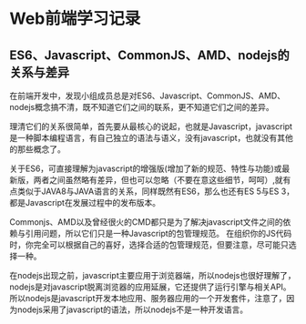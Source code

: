# Web前端学习记录

## ES6、Javascript、CommonJS、AMD、nodejs的关系与差异

在前端开发中，发现小组成员总是对ES6、Javascript、CommonJS、AMD、nodejs概念搞不清，既不知道它们之间的联系，更不知道它们之间的差异。

理清它们的关系很简单，首先要从最核心的说起，也就是Javascript，javascript是一种脚本编程语言，有自己独立的语法与语义，没有javascript，也就没有其他的那些概念了。

关于ES6，可直接理解为javascript的增强版(增加了新的规范、特性与功能)或最新版，两者之间虽然略有差异，但也可以忽略（不要在意这些细节，呵呵）,就有点类似于JAVA8与JAVA语言的关系，同样既然有ES6，那么也还有ES 5与ES 3，都是Javascript在发展过程中的发布版本。

Commonjs、AMD以及曾经很火的CMD都只是为了解决javascript文件之间的依赖与引用问题，所以它们只是一种Javascript的包管理规范。
在组织你的JS代码时，你完全可以根据自己的喜好，选择合适的包管理规范，但要注意，尽可能只选择一种。

在nodejs出现之前，javascript主要应用于浏览器端，所以nodejs也很好理解了，nodejs是对javascript脱离浏览器的应用延展，它还提供了运行引擎与相关API。
所以nodejs是javascript开发本地应用、服务器应用的一个开发套件，注意了，因为nodejs采用了javascript的语法，所以nodejs不是一种开发语言。
